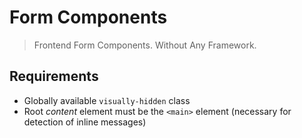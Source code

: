 # Form Components

> Frontend Form Components. Without Any Framework.

## Requirements

- Globally available `visually-hidden` class
- Root _content_ element must be the `<main>` element (necessary for detection of inline messages)
